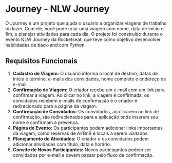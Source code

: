 # Journey - NLW Journey

O Journey é um projeto que ajuda o usuário a organizar viagens de trabalho ou lazer. Com ele, você pode criar uma viagem com nome, data de início e fim, e planejar atividades para cada dia. O projeto foi construído durante o evento NLW Journey da Rocketseat, que teve como objetivo desenvolver habilidades de back-end com Python.

## Requisitos Funcionais

1. **Cadastro de Viagem:** O usuário informa o local de destino, datas de início e término, e-mails dos convidados, nome completo e endereço de e-mail.
2. **Confirmação de Viagem:** O criador recebe um e-mail com um link para confirmar a viagem. Ao clicar no link, a viagem é confirmada, os convidados recebem e-mails de confirmação e o criador é redirecionado para a página da viagem.
3. **Confirmação de Convidados:** Os convidados, ao clicarem no link de confirmação, são redirecionados para a aplicação onde inserem seu nome e confirmam a presença.
4. **Página do Evento:** Os participantes podem adicionar links importantes da viagem, como reservas de AirBnB e locais a serem visitados.
5. **Planejamento de Atividades:** O criador e os convidados podem adicionar atividades com título, data e horário.
6. **Convite de Novos Participantes:** Novos participantes podem ser convidados por e-mail e devem passar pelo fluxo de confirmação.
